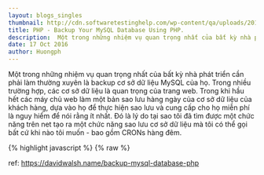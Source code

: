 ```yaml
---
layout: blogs_singles
thumbnail: http://cdn.softwaretestinghelp.com/wp-content/qa/uploads/2015/01/Test-oracle-db-backup.jpg
title: PHP - Backup Your MySQL Database Using PHP.
description:  Một trong những nhiệm vụ quan trọng nhất của bất kỳ nhà phát triển cần phải làm thường xuyên là backup cơ sở dữ liệu MySQL của họ. Trong nhiều trường hợp, các cơ sở dữ liệu là gì ổ đĩa nhất của trang web. Trong khi hầu hết các máy chủ web làm một bản sao lưu hàng ngày của cơ sở dữ liệu của khách hàng, dựa vào họ để thực hiện sao lưu và cung cấp cho họ miễn phí là nguy hiểm để nói rằng ít nhất. Đó là lý do tại sao tôi đã tạo ra một chức năng sao lưu cơ sở dữ liệu mà tôi có thể gọi bất cứ khi nào tôi muốn - bao gồm CRONs hàng đêm.
date: 17 Oct 2016
author: Huongph
---
```


Một trong những nhiệm vụ quan trọng nhất của bất kỳ nhà phát triển cần phải làm thường xuyên là backup cơ sở dữ liệu MySQL của họ. Trong nhiều trường hợp, các cơ sở dữ liệu là quan trọng của trang web. Trong khi hầu hết các máy chủ web làm một bản sao lưu hàng ngày của cơ sở dữ liệu của khách hàng, dựa vào họ để thực hiện sao lưu và cung cấp cho họ miễn phí là nguy hiểm để nói rằng ít nhất. Đó là lý do tại sao tôi đã tìm được một chức năng trên net tạo ra một chức năng sao lưu cơ sở dữ liệu mà tôi có thể gọi bất cứ khi nào tôi muốn - bao gồm CRONs hàng đêm.

{% highlight javascript %}
{% raw %}
<?php
	backup_tables('localhost','username','password','blog');

/* backup the db OR just a table */
function backup_tables($host,$user,$pass,$name,$tables = '*')
{
	
	$link = mysql_connect($host,$user,$pass);
	mysql_select_db($name,$link);
	
	//get all of the tables
	if($tables == '*')
	{
		$tables = array();
		$result = mysql_query('SHOW TABLES');
		while($row = mysql_fetch_row($result))
		{
			$tables[] = $row[0];
		}
	}
	else
	{
		$tables = is_array($tables) ? $tables : explode(',',$tables);
	}
	
	//cycle through
	foreach($tables as $table)
	{
		$result = mysql_query('SELECT * FROM '.$table);
		$num_fields = mysql_num_fields($result);
		
		$return.= 'DROP TABLE '.$table.';';
		$row2 = mysql_fetch_row(mysql_query('SHOW CREATE TABLE '.$table));
		$return.= "\n\n".$row2[1].";\n\n";
		
		for ($i = 0; $i < $num_fields; $i++) 
		{
			while($row = mysql_fetch_row($result))
			{
				$return.= 'INSERT INTO '.$table.' VALUES(';
				for($j=0; $j < $num_fields; $j++) 
				{
					$row[$j] = addslashes($row[$j]);
					$row[$j] = ereg_replace("\n","\\n",$row[$j]);
					if (isset($row[$j])) { $return.= '"'.$row[$j].'"' ; } else { $return.= '""'; }
					if ($j < ($num_fields-1)) { $return.= ','; }
				}
				$return.= ");\n";
			}
		}
		$return.="\n\n\n";
	}
	
	//save file
	$handle = fopen('db-backup-'.time().'-'.(md5(implode(',',$tables))).'.sql','w+');
	fwrite($handle,$return);
	fclose($handle);
}
?>

ref: https://davidwalsh.name/backup-mysql-database-php

